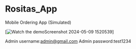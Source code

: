 # Rositas_App
Mobile Ordering App (Simulated)

[![Watch the demo![Screenshot 2024-05-09 1520539](https://github.com/abeld10/Rositas_App/assets/90793445/4318acf1-c469-4bf1-9ece-1116ca0327ad)
](https://drive.google.com/file/d/1Qde0w4_hrd-A1-rmvWcX9Xi5HXhN80Nq/view?usp=sharing)]


Admin username:admin@gmail.com
Admin password:test1234
